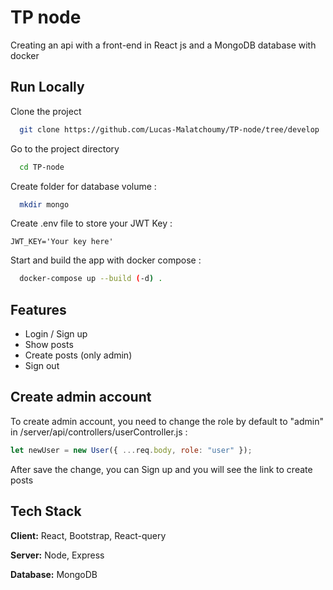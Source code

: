 
# TP node

Creating an api with a front-end in React js and
 a MongoDB database with docker


## Run Locally

Clone the project

```bash
  git clone https://github.com/Lucas-Malatchoumy/TP-node/tree/develop
```

Go to the project directory

```bash
  cd TP-node
```

Create folder for database volume :

```bash
  mkdir mongo
```

Create .env file to store your JWT Key  :

`JWT_KEY='Your key here'`


Start and build the app with docker compose :

```bash
  docker-compose up --build (-d) .
```


## Features

- Login / Sign up
- Show posts
- Create posts (only admin)
- Sign out


## Create admin account

To create admin account, you need to change the role by default to "admin" in /server/api/controllers/userController.js :

```javascript
let newUser = new User({ ...req.body, role: "user" });
```
After save the change, you can Sign up and you will see the link to create posts


## Tech Stack

**Client:** React, Bootstrap, React-query

**Server:** Node, Express

**Database:** MongoDB

